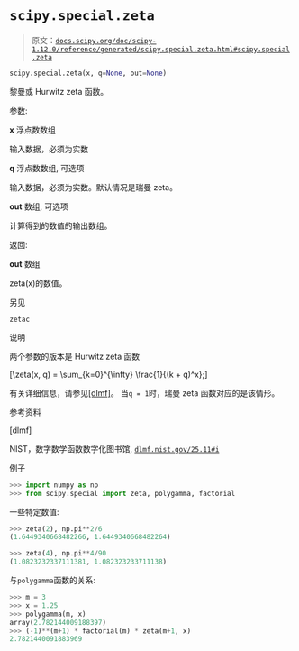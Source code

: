 # `scipy.special.zeta`

> 原文：[`docs.scipy.org/doc/scipy-1.12.0/reference/generated/scipy.special.zeta.html#scipy.special.zeta`](https://docs.scipy.org/doc/scipy-1.12.0/reference/generated/scipy.special.zeta.html#scipy.special.zeta)

```py
scipy.special.zeta(x, q=None, out=None)
```

黎曼或 Hurwitz zeta 函数。

参数:

**x** 浮点数数组

输入数据，必须为实数

**q** 浮点数数组, 可选项

输入数据，必须为实数。默认情况是瑞曼 zeta。

**out** 数组, 可选项

计算得到的数值的输出数组。

返回:

**out** 数组

zeta(x)的数值。

另见

`zetac`

说明

两个参数的版本是 Hurwitz zeta 函数

\[\zeta(x, q) = \sum_{k=0}^{\infty} \frac{1}{(k + q)^x};\]

有关详细信息，请参见[[dlmf]](#rd72614c363c6-dlmf)。 当`q = 1`时，瑞曼 zeta 函数对应的是该情形。

参考资料

[dlmf]

NIST，数字数学函数数字化图书馆, [`dlmf.nist.gov/25.11#i`](https://dlmf.nist.gov/25.11#i)

例子

```py
>>> import numpy as np
>>> from scipy.special import zeta, polygamma, factorial 
```

一些特定数值:

```py
>>> zeta(2), np.pi**2/6
(1.6449340668482266, 1.6449340668482264) 
```

```py
>>> zeta(4), np.pi**4/90
(1.0823232337111381, 1.082323233711138) 
```

与`polygamma`函数的关系:

```py
>>> m = 3
>>> x = 1.25
>>> polygamma(m, x)
array(2.782144009188397)
>>> (-1)**(m+1) * factorial(m) * zeta(m+1, x)
2.7821440091883969 
```
